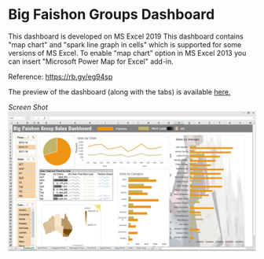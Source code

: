 # Big Faishon Groups Dashboard
This dashboard is developed on MS Excel 2019
This dashboard contains "map chart" and "spark line graph in cells" which is supported for some versions of MS Excel.
To enable "map chart" option in MS Excel 2013 you can insert "Microsoft Power Map for Excel" add-in. 

Reference: https://rb.gy/eg94sp

The preview of the dashboard (along with the tabs) is available [here.](https://wcykpywbhadxw3z4fbulgw-on.drv.tw/www.bfg_dashboard.nj/BGF_Dashboard.htm) 

*Screen Shot*
![alt text](https://github.com/neerajw710/BFG-Dashboard/blob/main/BFG%20Dashboard.jpg?raw=true)


